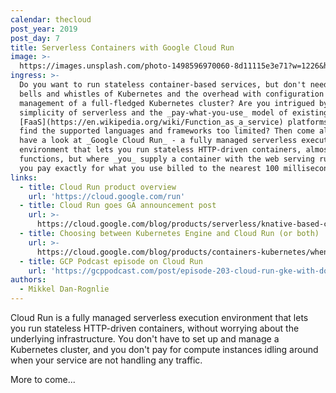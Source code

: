 ```yaml
---
calendar: thecloud
post_year: 2019
post_day: 7
title: Serverless Containers with Google Cloud Run
image: >-
  https://images.unsplash.com/photo-1498596970060-8d11115e3e71?w=1226&h=400&fit=crop&crop=edges
ingress: >-
  Do you want to run stateless container-based services, but don't need the
  bells and whistles of Kubernetes and the overhead with configuration and
  management of a full-fledged Kubernetes cluster? Are you intrigued by the
  simplicity of serverless and the _pay-what-you-use_ model of existing
  [FaaS](https://en.wikipedia.org/wiki/Function_as_a_service) platforms, but
  find the supported languages and frameworks too limited? Then come along and
  have a look at _Google Cloud Run_ - a fully managed serverless execution
  environment that lets you run stateless HTTP-driven containers, almost like
  functions, but where _you_ supply a container with the web serving runtime and
  you pay exactly for what you use billed to the nearest 100 milliseconds.
links:
  - title: Cloud Run product overview
    url: 'https://cloud.google.com/run'
  - title: Cloud Run goes GA announcement post
    url: >-
      https://cloud.google.com/blog/products/serverless/knative-based-cloud-run-services-are-ga
  - title: Choosing between Kubernetes Engine and Cloud Run (or both)
    url: >-
      https://cloud.google.com/blog/products/containers-kubernetes/when-to-use-google-kubernetes-engine-vs-cloud-run-for-containers
  - title: GCP Podcast episode on Cloud Run
    url: 'https://gcppodcast.com/post/episode-203-cloud-run-gke-with-donna-malayeri/'
authors:
  - Mikkel Dan-Rognlie
---
```

Cloud Run is a fully managed serverless execution environment that lets you run stateless HTTP-driven containers, without worrying about the underlying infrastructure. You don't have to set up and manage a Kubernetes cluster, and you don't pay for compute instances idling around when your service are not handling any traffic.

More to come...
